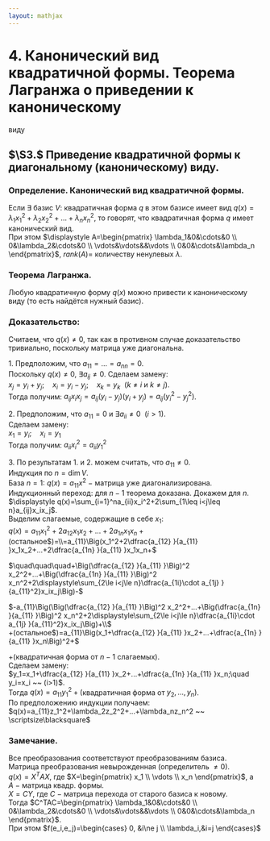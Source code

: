 ```yaml
---  
layout: mathjax  
---  
```

  
# 4. Канонический вид квадратичной формы. Теорема Лагранжа о приведении к каноническому  
виду  
  
## $\S3.$ Приведение квадратичной формы к диагональному (каноническому) виду.  
  
### Определение. Канонический вид квадратичной формы.  
Если $\exists$ базис $V:$ квадратичная форма $q$ в этом базисе имеет вид $q(x)=\lambda_1x_1^2+\lambda_2x_2^2+\ldots+\lambda_nx_n^2,$ то говорят, что квадратичная форма $q$ имеет канонический вид.  
При этом $\displaystyle A=\begin{pmatrix}  
\lambda_1&0&\cdots&0  
\\  
0&\lambda_2&\cdots&0  
\\  
\vdots&\vdots&&\vdots  
\\  
0&0&\cdots&\lambda_n  
\end{pmatrix}$, $rank(A)=$ количеству ненулевых $\lambda$.  
  
### Теорема Лагранжа.  
Любую квадратичную форму $q(x)$ можно привести к каноническому виду (то есть найдётся нужный базис).  
  
### Доказательство:  
Считаем, что $q(x)\ne0$, так как в противном случае доказательство тривиально, поскольку матрица уже диагональна.  
  
$1.$ Предположим, что $a_{11}=...=a_{nn}=0$.  
Поскольку $q(x)\ne0$, $\exists a_{ij}\ne0$. Сделаем замену:  
$x_j=y_i+y_j;\quad x_i=y_i-y_j;\quad x_k=y_k ~~ (k\ne i$  и $k\ne j)$.  
Тогда получим: $a_{ij}x_ix_j=a_{ij}(y_i-y_j)(y_i+y_j)=a_{ij}(y_i^2-y_j^2)$.  
  
$2.$ Предположим, что $a_{11}=0$ и $\exists a_{ii}\ne0 ~~ (i>1)$.  
Сделаем замену:  
$x_1=y_i;\quad x_i = y_1$  
Тогда получим: $a_{ii}x_i^2 = a_{ii}y_1^2$  
  
$3.$ По результатам $1.$ и $2.$ можем считать, что $a_{11}\ne0$.  
Индукция по $n=\dim V$.  
База $n=1$: $q(x)=a_{11}x^2~-~$матрица уже диагонализирована.  
Индукционный переход: для $n-1$ теорема доказана. Докажем для $n$.  
$\displaystyle q(x)=\sum_{i=1}^na_{ii}x_i^2+2\sum_{1\leq i<j\leq n}a_{ij}x_ix_j$.  
Выделим слагаемые, содержащие в себе $x_1$:  
$q(x)=a_{11}x_1^2+2a_{12}x_1x_2+...+2a_{1n}x_1x_n+($остальное$)=\\=a_{11}\Big(x_1^2+2\dfrac{a_{12} }{a_{11} }x_1x_2+...+2\dfrac{a_{1n} }{a_{11} }x_1x_n+$  
  
$\quad\quad\quad+\Big(\dfrac{a_{12} }{a_{11} }\Big)^2 x_2^2+...+\Big(\dfrac{a_{1n} }{a_{11} }\Big)^2 x_n^2+2\displaystyle\sum_{2\le i<j\le n}\dfrac{a_{1i}\cdot a_{1j} }{a_{11}^2}x_ix_j\Big)-$  
  
$-a_{11}\Big(\Big(\dfrac{a_{12} }{a_{11} }\Big)^2 x_2^2+...+\Big(\dfrac{a_{1n} }{a_{11} }\Big)^2 x_n^2+2\displaystyle\sum_{2\le i<j\le n}\dfrac{a_{1i}\cdot a_{1j} }{a_{11}^2}x_ix_j\Big)+\\$  
$+($остальное$)=a_{11}\Big(x_1+\dfrac{a_{12} }{a_{11} }x_2+...+\dfrac{a_{1n} }{a_{11} }x_n\Big)^2+$  
  
$+($квадратичная форма от $n-1$ слагаемых$)$.  
Сделаем замену:  
$y_1=x_1+\dfrac{a_{12} }{a_{11} }x_2+...+\dfrac{a_{1n} }{a_{11} }x_n;\quad y_i=x_i ~~ (i>1)$.  
Тогда $q(x)=a_{11}y_1^2+($квадратичная форма от $y_2,...,y_n)$.  
По предположению индукции получаем:  
$q(x)=a_{11}z_1^2+\lambda_2z_2^2+...+\lambda_nz_n^2 ~~ \scriptsize\blacksquare$  
  
### Замечание.  
Все преобразования соответствуют преобразованиям базиса.  
Матрица преобразования невырожденная (определитель $\ne0)$.  
$q(x)=X^TAX,$ где $X=\begin{pmatrix}  
x_1  
\\  
\vdots  
\\  
x_n  
\end{pmatrix}$, а $A~-~$матрица квадр. формы.  
$X=CY,$ где $C~-~$матрица перехода от старого базиса к новому.  
Тогда $C^TAC=\begin{pmatrix}  
\lambda_1&0&\cdots&0  
\\  
0&\lambda_2&\cdots&0  
\\  
\vdots&\vdots&&\vdots  
\\  
0&0&\cdots&\lambda_n  
\end{pmatrix}$.  
При этом $f(e_i,e_j)=\begin{cases}  
0, &i\ne j  
\\  
\lambda_i,&i=j  
\end{cases}$  
